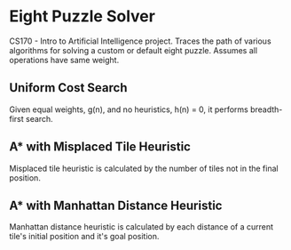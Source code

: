 # Eight Puzzle Solver
CS170 - Intro to Artificial Intelligence project.
Traces the path of various algorithms for solving a custom or default eight puzzle.
Assumes all operations have same weight.

## Uniform Cost Search
Given equal weights, g(n), and no heuristics, h(n) = 0, it performs breadth-first search.

## A\* with Misplaced Tile Heuristic
Misplaced tile heuristic is calculated by the number of tiles not in the final position.

## A\* with Manhattan Distance Heuristic
Manhattan distance heuristic is calculated by each distance of a current tile's initial
position and it's goal position.



